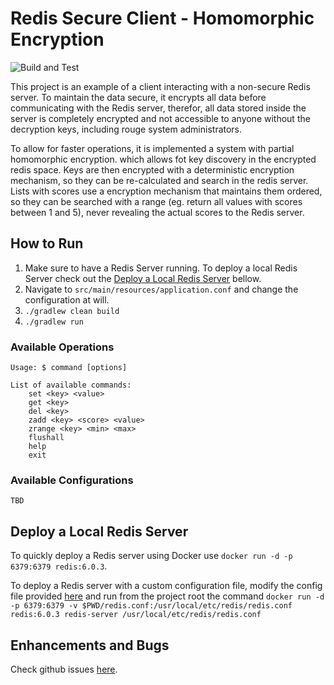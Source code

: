 # Redis Secure Client - Homomorphic Encryption

![Build and Test](https://github.com/aanciaes/redis-homomorphic-enc/workflows/Build%20and%20Test/badge.svg)

This project is an example of a client interacting with a non-secure Redis server.
To maintain the data secure, it encrypts all data before communicating with the Redis server, therefor, all data stored 
inside the server is completely encrypted and not accessible to anyone without the decryption keys, including rouge system 
administrators.

To allow for faster operations, it is implemented a system with partial homomorphic encryption. which allows fot key
discovery in the encrypted redis space. Keys are then encrypted with a deterministic encryption mechanism, so they can be
re-calculated and search in the redis server. Lists with scores use a encryption mechanism that maintains them ordered,
so they can be searched with a range (eg. return all values with scores between 1 and 5), never revealing the actual scores
to the Redis server.

## How to Run

1. Make sure to have a Redis Server running. To deploy a local Redis Server check out the [Deploy a Local Redis Server](#deploy-a-local-redis-server) bellow.
2. Navigate to `src/main/resources/application.conf` and change the configuration at will.
3. `./gradlew clean build`
4. `./gradlew run`

### Available Operations

```
Usage: $ command [options]

List of available commands:
    set <key> <value>
    get <key>
    del <key>
    zadd <key> <score> <value>
    zrange <key> <min> <max>
    flushall
    help
    exit
```

### Available Configurations

```
TBD
```

## Deploy a Local Redis Server

To quickly deploy a Redis server using Docker use `docker run -d -p 6379:6379 redis:6.0.3`.

To deploy a Redis server with a custom configuration file, modify the config file provided [here](redis.conf) and run
from the project root the command `docker run -d -p 6379:6379 -v $PWD/redis.conf:/usr/local/etc/redis/redis.conf redis:6.0.3 redis-server /usr/local/etc/redis/redis.conf`

## Enhancements and Bugs

Check github issues [here](https://github.com/aanciaes/redis-homomorphic-enc/issues).

